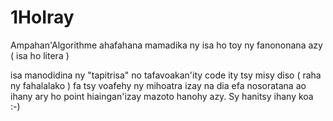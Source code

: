 # 1HoIray
Ampahan'Algorithme ahafahana mamadika ny isa ho toy ny fanononana azy ( isa ho litera )

isa manodidina ny "tapitrisa" no tafavoakan'ity code ity tsy misy diso ( raha ny fahalalako ) fa tsy voafehy ny mihoatra izay na dia efa nosoratana ao ihany ary ho point hiaingan'izay mazoto hanohy azy. Sy hanitsy ihany koa :-)
